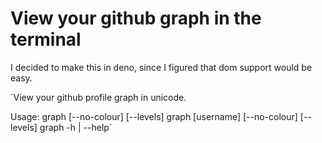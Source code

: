 # View your github graph in the terminal

I decided to make this in deno, since I figured that dom support would be easy.

`View your github profile graph in unicode.

Usage:
    graph [--no-colour] [--levels]
    graph [username] [--no-colour] [--levels]
    graph -h | --help`

